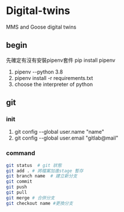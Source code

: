# Digital-twins
MMS and Goose digital twins

## begin
先確定有沒有安裝pipenv套件
pip install pipenv

1. pipenv --python 3.8
2. pipenv install -r requirements.txt
3. choose the interpreter of python

## git 

### init

1. git config --global user.name "name"
2. git config --global user.email "gitlab@mail"

### command
```bash
git status  # git 狀態
git add . # 將檔案加進stage 暫存
git branch name  # 建立新分支
git commit
git push
git pull
git merge # 合併分支
git checkout name #更換分支
```
